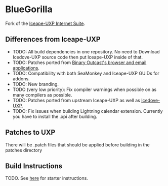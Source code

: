 # BlueGorilla
Fork of the [Iceape-UXP Internet Suite](https://wiki.hyperbola.info/doku.php?id=en:project:iceape-uxp).

## Differences from Iceape-UXP
* TODO: All build dependencies in one repository. No need to Download Icedove-UXP source code then put Iceape-UXP inside of that.
* TODO: Patches ported from [Binary Outcast's browser and email applications](https://github.com/binaryoutcast/binoc-central).
* TODO: Compatibility with both SeaMonkey and Iceape-UXP GUIDs for addons.
* TODO: New branding.
* TODO (very low priority): Fix compiler warnings when possible on as many compilers as possible.
* TODO: Patches ported from upstream Iceape-UXP as well as [Icedove-UXP](https://wiki.hyperbola.info/doku.php?id=en:project:icedove-uxp).
* TODO: Fix issues when building Lightning calendar extension. Currently you have to install the .xpi after building.

## Patches to UXP
There will be .patch files that should be applied before building in the patches directory

## Build Instructions
TODO. See [here](https://wiki.hyperbola.info/doku.php?id=en:project:iceape-uxp) for starter instructions.
